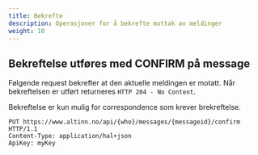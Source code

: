 ```yaml
---
title: Bekrefte 
description: Operasjoner for å bekrefte mottak av meldinger
weight: 10
---
```


## Bekreftelse utføres med CONFIRM på message
Følgende request bekrefter at den aktuelle meldingen er motatt. 
Når bekreftelsen er utført returneres `HTTP 204 - No Content`.

Bekreftelse er kun mulig for correspondence som krever brekreftelse.

```HTTP
PUT https://www.altinn.no/api/{who}/messages/{messageid}/confirm HTTP/1.1
Content-Type: application/hal+json
ApiKey: myKey
```


